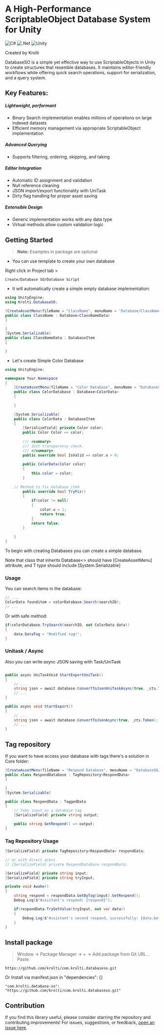 # A High-Performance ScriptableObject Database System for Unity


![C#](https://img.shields.io/badge/c%23-%23239120.svg?style=for-the-badge&logo=csharp&logoColor=white) ![.Net](https://img.shields.io/badge/.NET-5C2D91?style=for-the-badge&logo=.net&logoColor=white) ![Unity](https://img.shields.io/badge/unity-%23000000.svg?style=for-the-badge&logo=unity&logoColor=white)

<!-- Proudly created with GPRM ( https://gprm.itsvg.in ) -->

Created by Krolti

DatabaseSO is a simple yet effective way to use ScriptableObjects in Unity to create structures that resemble databases. 
It maintains editor-friendly workflows while offering quick search operations, support for serialization, and a query system.

## Key Features:


##### Lightweight, performant
 - Binary Search implementation enables millions of operations on large indexed datasets
 - Efficient memory management via appropriate ScriptableObject implementation

##### Advanced Querying
 - Supports filtering, ordering, skipping, and taking

##### Editor Integration
 - Automatic ID assignment and validation
 - Null reference cleaning
 - JSON import/export functionality with UniTask
 - Dirty flag handling for proper asset saving

##### Extensible Design
 - Generic implementation works with any data type
 - Virtual methods allow custom validation logic


## Getting Started

> **Note:** Examples in package are optional

- You can use template to create your own database

Right click in Project tab >

```
Create/Database SO/Database Script
```

- It will automatically create a simple empty database implementation:

```C#
using UnityEngine;
using Krolti.DatabaseSO;

[CreateAssetMenu(fileName = "ClassName", menuName = "Database/ClassName")]
public class ClassName : Database<ClassNameData>
{

}
[System.Serializable]
public class ClassNameData : DatabaseItem
{

}
```


- Let's create Simple Color Database

```C#
using UnityEngine;

namespace Your.Namespace
{
    [CreateAssetMenu(fileName = "Color Database", menuName = "DatabaseSO/Examples/Color Database")]
    public class ColorDatabase : Database<ColorData>
    {
		
    }

    [System.Serializable]
    public class ColorData : DatabaseItem
    {
        [SerializeField] private Color color;
        public Color Color => color;
        
        /// <summary>
        /// Just transparensy check.
        /// </summary>
        public override bool IsValid => color.a > 0;
		
        public ColorData(Color color)
        {
            this.color = color;
        }
        
	// Method to fix database item
        public override bool TryFix()
        {
            if(color != null)
            {
                color.a = 1;
                return true;
            }
            return false;
        }
		
    }
}
```

To begin with creating Databases you can create a simple database.

Note that class that inherits Database<> should have [CreateAssetMenu] attribute, and T type should include [System.Serializable]


### Usage


You can search items in the database:

```C#
// ...
ColorData founditem = colorDatabase.Search(searchID);
// ...
```

Or with safe method:

```C#
if(colorDatabase.TrySearch(searchID, out ColorData data))
{
    data.DataTag = "Modified tag!";
}
```


### Unitask / Async

Also you can write async JSON saving with Task/UniTask

```C#

public async UniTaskVoid StartExportUniTask()
{
    // ...
    string json = await database.ConvertToJsonUniTaskAsync(true, _cts.Token);
    // ...
}

public async void StartExport()
{
    // ...
    string json = await database.ConvertToJsonAsync(true, _cts.Token);
    // ...
}
```


## Tag repository

If you want to have access your database with tags there's a solution in Core folder:


```C#
[CreateAssetMenu(fileName = "Respond Database", menuName = "DatabaseSO/Examples/Respond Database")]
public class RespondDatabase : TagRepository<RespondData>
{

}
[System.Serializable]

public class RespondData : TaggedData
{
    // Take input as a database tag
    [SerializeField] private string output;

    public string GetRespond() => output;
}
```


### Tag Repository Usage

```C#
[SerializeField] private TagRepository<RespondData> respondData;

// or with direct acess
// [SerializeField] private RespondDatabase respondData;

[SerializeField] private string input;
[SerializeField] private string tryInput;

private void Awake()
{
    string respond = respondData.GetByTag(input).GetRespond();
    Debug.Log($"Assistant's respond: {respond}");

    if(respondData.TryGetValue(tryInput, out var data))
    {
        Debug.Log($"Assistant's second respond, successfully: {data.GetRespond()}");
    }
}
```


## Install package

> Window → Package Manager → + → Add package from Git URL...  
> Paste:

```
https://github.com/krolti/com.krolti.databaseso.git
```

Or Install via manifest.json in "dependencies": {}

```
"com.krolti.database-so": "https://github.com/krolti/com.krolti.databaseso.git"
```

## Contribution

If you find this library useful, please consider starring the repository and contributing improvements!
For issues, suggestions, or feedback, [open an issue here](https://github.com/krolti/krolti-com.krolti.databaseso/issues).
